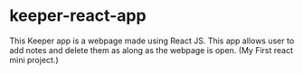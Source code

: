 # keeper-react-app
This Keeper app is a webpage made using React JS.
This app allows user to add notes and delete them as along as the webpage is open.
(My First react mini project.)

